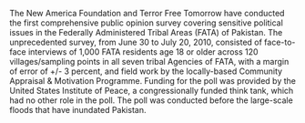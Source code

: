 The New America Foundation and Terror Free Tomorrow have conducted the first comprehensive public opinion survey covering sensitive political issues in the Federally Administered Tribal Areas (FATA) of Pakistan.
The unprecedented survey, from June 30 to July 20, 2010, consisted of face-to-face interviews of 1,000 FATA residents age 18 or older across 120 villages/sampling points in all seven tribal Agencies of FATA, with a margin of error of +/- 3 percent, and field work by the locally-based Community Appraisal & Motivation Programme. Funding for the poll was provided by the United States Institute of Peace, a congressionally funded think tank, which had no other role in the poll. The poll was conducted before the large-scale floods that have inundated Pakistan. 